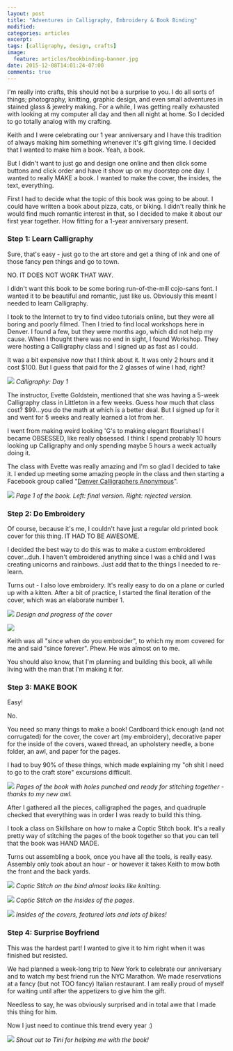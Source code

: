 ```yaml
---
layout: post
title: "Adventures in Calligraphy, Embroidery & Book Binding"
modified:
categories: articles
excerpt:
tags: [calligraphy, design, crafts]
image:
  feature: articles/bookbinding-banner.jpg
date: 2015-12-08T14:01:24-07:00
comments: true
---
```


I'm really into crafts, this should not be a surprise to you. I do all sorts of things; photography, knitting, graphic design, and even small adventures in stained glass & jewelry making. For a while, I was getting really exhausted with looking at my computer all day and then all night at home. So I decided to go totally analog with my crafting. 

Keith and I were celebrating our 1 year anniversary and I have this tradition of always making him something whenever it's gift giving time.  I decided that I wanted to make him a book. Yeah, a book. 

But I didn't want to just go and design one online and then click some buttons and click order and have it show up on my doorstep one day. I wanted to really MAKE a book. I wanted to make the cover, the insides, the text, everything. 

First I had to decide what the topic of this book was going to be about. I could have written a book about pizza, cats, or biking. I didn't really think he would find much romantic interest in that, so I decided to make it about our first year together. How fitting for a 1-year anniversary present. 

### Step 1: Learn Calligraphy

Sure, that's easy - just go to the art store and get a thing of ink and one of those fancy pen things and go to town. 

NO. IT DOES NOT WORK THAT WAY.

I didn't want this book to be some boring run-of-the-mill cojo-sans font. I wanted it to be beautiful and romantic, just like us. Obviously this meant I needed to learn Calligraphy. 

I took to the Internet to try to find video tutorials online, but they were all boring and poorly filmed. Then I tried to find local workshops here in Denver. I found a few, but they were months ago, which did not help my cause. When I thought there was no end in sight, I found Workshop. They were hosting a Calligraphy class and I signed up as fast as I could. 

It was a bit expensive now that I think about it. It was only 2 hours and it cost $100. But I guess that paid for the 2 glasses of wine I had, right? 

![](/images/articles/bookbinding-calligraphy1.jpg)
_Calligraphy: Day 1_

The instructor, Evette Goldstein, mentioned that she was having a 5-week Calligraphy class in Littleton in a few weeks. Guess how much that class cost? $99...you do the math at which is a better deal. But I signed up for it and went for 5 weeks and really learned a lot from her. 

I went from making weird looking 'G's to making elegant flourishes! I became OBSESSED, like really obsessed. I think I spend probably 10 hours looking up Calligraphy and only spending maybe 5 hours a week actually doing it. 

The class with Evette was really amazing and I'm so glad I decided to take it. I ended up meeting some amazing people in the class and then starting a Facebook group called "[Denver Calligraphers Anonymous](https://www.facebook.com/groups/1630957933819468/)". 

![](/images/articles/bookbinding-calligraphy2.jpg)
_Page 1 of the book. Left: final version. Right: rejected version._

### Step 2: Do Embroidery

Of course, because it's me, I couldn't have just a regular old printed book cover for this thing. IT HAD TO BE AWESOME.

I decided the best way to do this was to make a custom embroidered cover...duh. I haven't embroidered anything since I was a child and I was creating unicorns and rainbows. Just add that to the things I needed to re-learn. 

Turns out - I also love embroidery. It's really easy to do on a plane or curled up with a kitten. After a bit of practice, I started the final iteration of the cover, which was an elaborate number 1. 

![](/images/articles/bookbinding-cover.jpg)
_Design and progress of the cover_

![](/images/articles/bookbinding-cover-final.jpg)

Keith was all "since when do you embroider", to which my mom covered for me and said "since forever". Phew. He was almost on to me. 

You should also know, that I'm planning and building this book, all while living with the man that I'm making it for. 

### Step 3: MAKE BOOK

Easy! 

No.

You need so many things to make a book! Cardboard thick enough (and not corrugated) for the cover, the cover art (my embroidery), decorative paper for the inside of the covers, waxed thread, an upholstery needle, a bone folder, an awl,  and paper for the pages.

I had to buy 90% of these things, which made explaining my "oh shit I need to go to the craft store" excursions difficult. 

![](/images/articles/bookbinding-awl.jpg)
_Pages of the book with holes punched and ready for stitching together - thanks to my new awl._

After I gathered all the pieces, calligraphed the pages, and quadruple checked that everything was in order I was ready to build this thing. 

I took a class on Skillshare on how to make a Coptic Stitch book. It's a really pretty way of stitching the pages of the book together so that you can tell that the book was HAND MADE. 

Turns out assembling a book, once you have all the tools, is really easy. Assembly only took about an hour - or however it takes Keith to mow both the front and the back yards. 

![](/images/articles/bookbinding-coptic-bind.jpg)
_Coptic Stitch on the bind almost looks like knitting._

![](/images/articles/bookbinding-coptic.jpg)
_Coptic Stitch on the insides of the pages._

![](/images/articles/bookbinding-covers.jpg)
_Insides of the covers, featured lots and lots of bikes!_

### Step 4: Surprise Boyfriend

This was the hardest part! I wanted to give it to him right when it was finished but resisted. 

We had planned a week-long trip to New York to celebrate our anniversary and to watch my best friend run the NYC Marathon. We made reservations at a fancy (but not TOO fancy) Italian restaurant. I am really proud of myself for waiting until after the appetizers to give him the gift. 

Needless to say, he was obviously surprised and in total awe that I made this thing for him. 

Now I just need to continue this trend every year :) 


![](/images/articles/bookbinding-tini.jpg)
_Shout out to Tini for helping me with the book!_